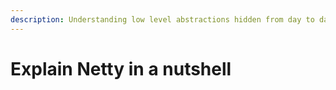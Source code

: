 ```yaml
---
description: Understanding low level abstractions hidden from day to day code.
---
```


# Explain Netty in a nutshell

